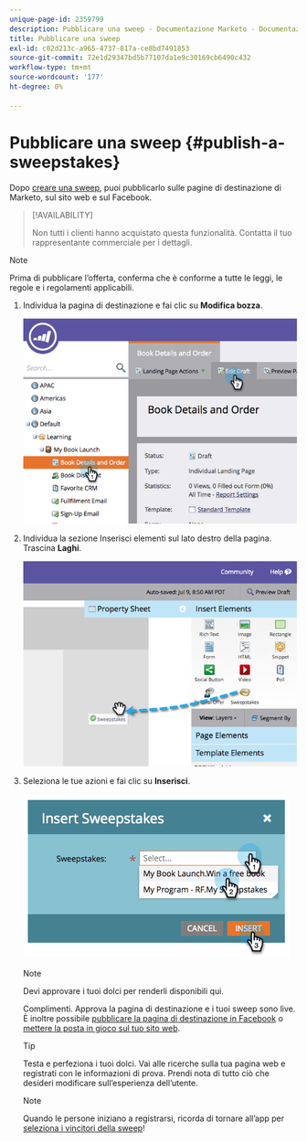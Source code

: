 ```yaml
---
unique-page-id: 2359799
description: Pubblicare una sweep - Documentazione Marketo - Documentazione del prodotto
title: Pubblicare una sweep
exl-id: c02d213c-a965-4737-817a-ce8bd7491853
source-git-commit: 72e1d29347bd5b77107da1e9c30169cb6490c432
workflow-type: tm+mt
source-wordcount: '177'
ht-degree: 0%

---
```


# Pubblicare una sweep {#publish-a-sweepstakes}

Dopo [creare una sweep](/help/marketo/product-docs/demand-generation/social/sweepstakes/create-sweepstakes.md), puoi pubblicarlo sulle pagine di destinazione di Marketo, sul sito web e sul Facebook.

>[!AVAILABILITY]
>
>Non tutti i clienti hanno acquistato questa funzionalità. Contatta il tuo rappresentante commerciale per i dettagli.

>[!NOTE]
>
>Prima di pubblicare l’offerta, conferma che è conforme a tutte le leggi, le regole e i regolamenti applicabili.

1. Individua la pagina di destinazione e fai clic su **Modifica bozza**.

   ![](assets/image2014-9-25-17-3a41-3a27.png)

1. Individua la sezione Inserisci elementi sul lato destro della pagina. Trascina **Laghi**.

   ![](assets/image2014-9-25-17-3a41-3a31.png)

1. Seleziona le tue azioni e fai clic su **Inserisci**.

   ![](assets/image2014-9-25-17-3a41-3a35.png)

   >[!NOTE]
   >
   >Devi approvare i tuoi dolci per renderli disponibili qui.

   Complimenti. Approva la pagina di destinazione e i tuoi sweep sono live. È inoltre possibile [pubblicare la pagina di destinazione in Facebook](/help/marketo/product-docs/demand-generation/facebook/publish-landing-pages-to-facebook.md) o [mettere la posta in gioco sul tuo sito web](/help/marketo/product-docs/demand-generation/social/social-functions/deploy-social-on-your-website.md).

   >[!TIP]
   >
   >Testa e perfeziona i tuoi dolci. Vai alle ricerche sulla tua pagina web e registrati con le informazioni di prova. Prendi nota di tutto ciò che desideri modificare sull’esperienza dell’utente.

   >[!NOTE]
   >
   >Quando le persone iniziano a registrarsi, ricorda di tornare all’app per [seleziona i vincitori della sweep](/help/marketo/product-docs/demand-generation/social/sweepstakes/select-sweepstakes-winners.md)!
